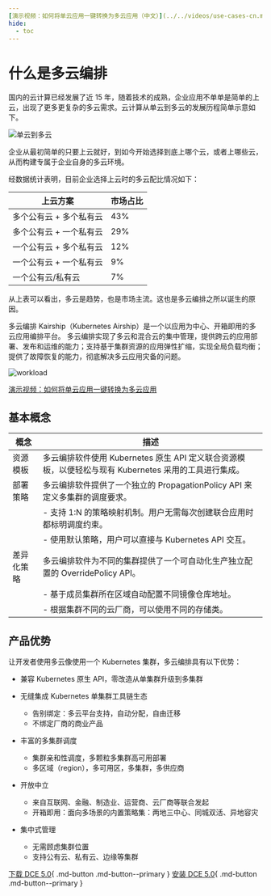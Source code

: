 ```yaml
---
[演示视频：如何将单云应用一键转换为多云应用（中文）](../../videos/use-cases-cn.md#_2)
hide:
  - toc
---
```


# 什么是多云编排

国内的云计算已经发展了近 15 年，随着技术的成熟，企业应用不单单是简单的上云，出现了更多更复杂的多云需求。云计算从单云到多云的发展历程简单示意如下。

![单云到多云](https://docs.daocloud.io/daocloud-docs-images/docs/kairship/images/what.png)

企业从最初简单的只要上云就好，到如今开始选择到底上哪个云，或者上哪些云，从而构建专属于企业自身的多云环境。

经数据统计表明，目前企业选择上云时的多云配比情况如下：

| 上云方案 | 市场占比 |
| ----------------------- | -------- |
| 多个公有云 + 多个私有云 | 43% |
| 多个公有云 + 一个私有云 | 29% |
| 一个公有云 + 多个私有云 | 12% |
| 一个公有云 + 一个私有云 | 9% |
| 一个公有云/私有云 | 7% |

从上表可以看出，多云是趋势，也是市场主流。这也是多云编排之所以诞生的原因。

多云编排 Kairship（Kubernetes Airship）是一个以应用为中心、开箱即用的多云应用编排平台。
多云编排实现了多云和混合云的集中管理，提供跨云的应用部署、发布和运维的能力；支持基于集群资源的应用弹性扩缩，实现全局负载均衡；提供了故障恢复的能力，彻底解决多云应用灾备的问题。

![workload](https://docs.daocloud.io/daocloud-docs-images/docs/kairship/images/workload01.png)

[演示视频：如何将单云应用一键转换为多云应用](../../videos/use-cases.md#_2)

## 基本概念

| 概念 | 描述 |
|-----| -----|
| 资源模板 | 多云编排软件使用 Kubernetes 原生 API 定义联合资源模板，以便轻松与现有 Kubernetes 采用的工具进行集成。 |
| 部署策略 | 多云编排软件提供了一个独立的 PropagationPolicy API 来定义多集群的调度要求。 |
| | - 支持 1:N 的策略映射机制。用户无需每次创建联合应用时都标明调度约束。 |
| | - 使用默认策略，用户可以直接与 Kubernetes API 交互。 |
| 差异化策略 | 多云编排软件为不同的集群提供了一个可自动化生产独立配置的 OverridePolicy API。 |
| | - 基于成员集群所在区域自动配置不同镜像仓库地址。 |
| | - 根据集群不同的云厂商，可以使用不同的存储类。 |

## 产品优势

让开发者使用多云像使用一个 Kubernetes 集群，多云编排具有以下优势：

- 兼容 Kubernetes 原生 API，零改造从单集群升级到多集群

- 无缝集成 Kubernetes 单集群工具链生态
    - 告别绑定：多云平台支持，自动分配，自由迁移
    - 不绑定厂商的商业产品

- 丰富的多集群调度
    - 集群亲和性调度，多颗粒多集群高可用部署
    - 多区域（region），多可用区，多集群，多供应商

- 开放中立
    - 来自互联网、金融、制造业、运营商、云厂商等联合发起
    - 开箱即用：面向多场景的内置策略集：两地三中心、同城双活、异地容灾

- 集中式管理
    - 无需顾虑集群位置
    - 支持公有云、私有云、边缘等集群

[下载 DCE 5.0](../../download/index.md){ .md-button .md-button--primary }
[安装 DCE 5.0](../../install/index.md){ .md-button .md-button--primary }
